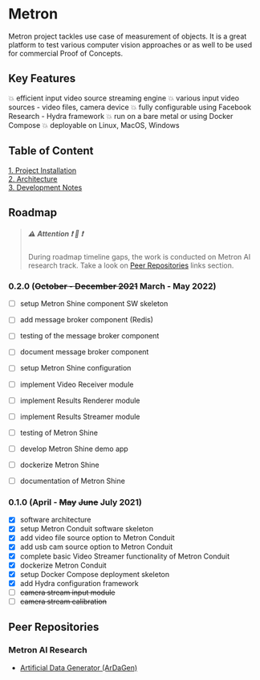 # Metron

Metron project tackles use case of measurement of objects. It is a great platform to test various computer vision
approaches or as well to be used for commercial Proof of Concepts.

## Key Features

:boom: efficient input video source streaming engine
:boom: various input video sources - video files, camera device
:boom: fully configurable using Facebook Research - Hydra framework
:boom: run on a bare metal or using Docker Compose
:boom: deployable on Linux, MacOS, Windows

## Table of Content

[1. Project Installation](/docs/project_installation.md)\
[2. Architecture](/docs/architecture.md)\
[3. Development Notes](/docs/development_notes.md)

## Roadmap

> ##### :warning: Attention :exclamation: :raised_hands: :exclamation:
> During roadmap timeline gaps, the work is conducted on Metron AI research track. Take a look on 
> [Peer Repositories](#peer-repositories) links section.

### 0.2.0 (~~October - December 2021~~ March - May 2022)

- [ ] setup Metron Shine component SW skeleton
- [ ] add message broker component (Redis)
- [ ] testing of the message broker component
- [ ] document message broker component
- [ ] setup Metron Shine configuration
- [ ] implement Video Receiver module
- [ ] implement Results Renderer module
- [ ] implement Results Streamer module
- [ ] testing of Metron Shine
- [ ] develop Metron Shine demo app
- [ ] dockerize Metron Shine
- [ ] documentation of Metron Shine


### 0.1.0 (April - ~~May~~ ~~June~~ July 2021)

- [x] software architecture
- [x] setup Metron Conduit software skeleton
- [x] add video file source option to Metron Conduit
- [x] add usb cam source option to Metron Conduit
- [x] complete basic Video Streamer functionality of Metron Conduit
- [x] dockerize Metron Conduit
- [x] setup Docker Compose deployment skeleton
- [x] add Hydra configuration framework
- [ ] ~~camera stream input module~~
- [ ] ~~camera stream calibration~~

## Peer Repositories

### Metron AI Research
- [Artificial Data Generator (ArDaGen)](https://github.com/OndrejSzekely/metron_ai_ardagen)

